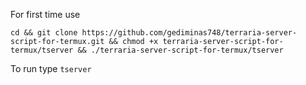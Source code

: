 For first time use

``` cd && git clone https://github.com/gediminas748/terraria-server-script-for-termux.git && chmod +x terraria-server-script-for-termux/tserver && ./terraria-server-script-for-termux/tserver  ```

To run type 
``` tserver  ```
